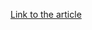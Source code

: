 [Link to the article](https://labs.sentinelone.com/20-common-tools-techniques-used-by-macos-threat-actors-malware/)

